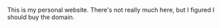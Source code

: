 This is my personal website. There's not really much here, but I figured I should buy the domain.  
   

